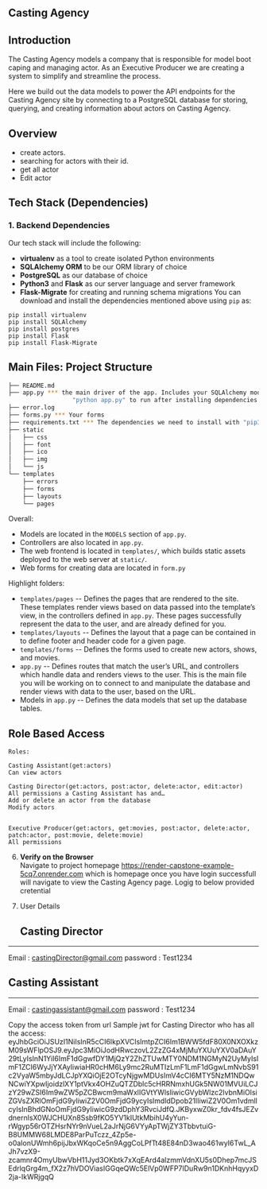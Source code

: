 Casting Agency
-----

## Introduction

The Casting Agency models a company that is responsible for model boot caping and managing actor.
As an Executive Producer  we are creating a system to simplify and streamline the process.

Here we build out the data models to power the API endpoints for the Casting Agency site by connecting to a PostgreSQL database for storing, querying, and creating information about actors on Casting Agency.

## Overview

* create actors.
* searching for actors with their id.
* get all actor
* Edit actor


## Tech Stack (Dependencies)

### 1. Backend Dependencies
Our tech stack will include the following:
 * **virtualenv** as a tool to create isolated Python environments
 * **SQLAlchemy ORM** to be our ORM library of choice
 * **PostgreSQL** as our database of choice
 * **Python3** and **Flask** as our server language and server framework
 * **Flask-Migrate** for creating and running schema migrations
You can download and install the dependencies mentioned above using `pip` as:
```
pip install virtualenv
pip install SQLAlchemy
pip install postgres
pip install Flask
pip install Flask-Migrate
```

## Main Files: Project Structure

  ```sh
  ├── README.md
  ├── app.py *** the main driver of the app. Includes your SQLAlchemy models.
                    "python app.py" to run after installing dependencies
  ├── error.log
  ├── forms.py *** Your forms
  ├── requirements.txt *** The dependencies we need to install with "pip3 install -r requirements.txt"
  ├── static
  │   ├── css 
  │   ├── font
  │   ├── ico
  │   ├── img
  │   └── js
  └── templates
      ├── errors
      ├── forms
      ├── layouts
      └── pages
  ```

Overall:
* Models are located in the `MODELS` section of `app.py`.
* Controllers are also located in `app.py`.
* The web frontend is located in `templates/`, which builds static assets deployed to the web server at `static/`.
* Web forms for creating data are located in `form.py`


Highlight folders:
* `templates/pages` --  Defines the pages that are rendered to the site. These templates render views based on data passed into the template’s view, in the controllers defined in `app.py`. These pages successfully represent the data to the user, and are already defined for you.
* `templates/layouts` --  Defines the layout that a page can be contained in to define footer and header code for a given page.
* `templates/forms` --  Defines the forms used to create new actors, shows, and movies.
* `app.py` --  Defines routes that match the user’s URL, and controllers which handle data and renders views to the user. This is the main file you will be working on to connect to and manipulate the database and render views with data to the user, based on the URL.
* Models in `app.py` --  Defines the data models that set up the database tables.



## Role Based Access
   
```
Roles:

Casting Assistant(get:actors)
Can view actors

Casting Director(get:actors, post:actor, delete:actor, edit:actor)
All permissions a Casting Assistant has and…
Add or delete an actor from the database
Modify actors


Executive Producer(get:actors, get:movies, post:actor, delete:actor, patch:actor, post:movie, delete:movie)
All permissions

```
   
6. **Verify on the Browser**<br>
Navigate to project homepage https://render-capstone-example-5cq7.onrender.com which is homepage once you have login successfull will navigate to view the Casting Agency page.
Logig to below provided cretential

7. User Details
   ##  Casting Director
------------------------------------------------------------
Email : castingDirector@gmail.com 
password : Test1234
   ##  Casting Assistant
------------------------------------------------------------
Email : castingassistant@gmail.com 
password : Test1234

Copy the access token from url 
Sample jwt for Casting Director who has all the access:
eyJhbGciOiJSUzI1NiIsInR5cCI6IkpXVCIsImtpZCI6Im1BWW5fdF80X0NXOXkzM09sWFlpOSJ9.eyJpc3MiOiJodHRwczovL2ZzZG4xMjMuYXUuYXV0aDAuY29tLyIsInN1YiI6ImF1dGgwfDY1MjQzY2ZhZTUwMTY0NDM1NGMyN2UyMyIsImF1ZCI6WyJjYXAyIiwiaHR0cHM6Ly9mc2RuMTIzLmF1LmF1dGgwLmNvbS91c2VyaW5mbyJdLCJpYXQiOjE2OTcyNjgwMDUsImV4cCI6MTY5NzM1NDQwNCwiYXpwIjoidzlXY1ptVkx4OHZuQTZDblc5cHRRNmxhUGk5NW01MVUiLCJzY29wZSI6Im9wZW5pZCBwcm9maWxlIGVtYWlsIiwicGVybWlzc2lvbnMiOlsiZGVsZXRlOmFjdG9yIiwiZ2V0OmFjdG9ycyIsImdldDpob21lIiwiZ2V0Om1vdmllcyIsInBhdGNoOmFjdG9yIiwicG9zdDphY3RvciJdfQ.JKByxwZ0kr_fdv4fsJEZvdnernlsX0WJCHUXn8Ssb9fKO5YV1kIUtkMbihU4yYun-rWgyp56rOTZHsrNYr9nVueL2aJrNjG6VYyApTWjZY3TbbvtuiG-B8UMMW68LMDE8ParPuTczz_4Zp5e-o0aIonUWmh6pijJbxWKqoCe5n9AggCoLPfTt48E84nD3wao461wyI6TwL_AJh7vzX9-zcamnr4OmyUbwVbH11Jyd3OKbtk7xXqEArd4alzmmVdnXU5s0Dhep7mcJSEdrlqGrg4m_fX2z7hVDOViasIGGqeQWc5ElVp0WFP7IDuRw9n1DKnhHqyyxD2ja-IkWRjgqQ







